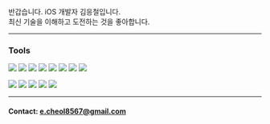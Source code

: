 반갑습니다. iOS 개발자 김응철입니다.    
최신 기술을 이해하고 도전하는 것을 좋아합니다.

---

### Tools

<img src="https://img.shields.io/badge/Swift-F05138?style=flat-square&logo=Swift&logoColor=white"/> <img src="https://img.shields.io/badge/RxSwift-B7178C?style=flat-square&logo=ReactiveX&logoColor=white"/> <img src="https://img.shields.io/badge/ReactorKit-0094F5?style=flat-square&logo=&logoColor=white"/> <img src="https://img.shields.io/badge/SnapKit-83B81A?style=flat-square&logo=&logoColor=white"/> <img src="https://img.shields.io/badge/Moya-EF2D5E?style=flat-square&logo=&logoColor=white"/> <img src="https://img.shields.io/badge/MVVM-000000?style=flat-square&logo=&logoColor=white"/> <img src="https://img.shields.io/badge/CocoaPods-000000?style=flat-square&logo=&logoColor=white"/> <img src="https://img.shields.io/badge/SPM-000000?style=flat-square&logo=&logoColor=white"/> 

<img src="https://img.shields.io/badge/GitHub-181717?style=flat-square&logo=GitHub&logoColor=white"/> <img src="https://img.shields.io/badge/Figma-F24E1E?style=flat-square&logo=Figma&logoColor=white"/> <img src="https://img.shields.io/badge/Jira-0052CC?style=flat-square&logo=Jira&logoColor=white"/> <img src="https://img.shields.io/badge/Slack-4A154B?style=flat-square&logo=Slack&logoColor=white"/> <img src="https://img.shields.io/badge/Discord-5865F2?style=flat-square&logo=Discord&logoColor=white"/> 

---

#### Contact: e.cheol8567@gmail.com
